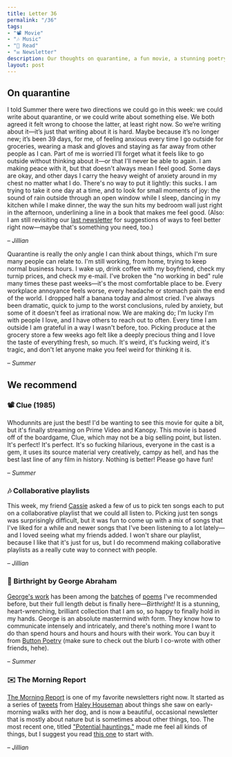 ```yaml
---
title: Letter 36
permalink: "/36"
tags:
- "📽️ Movie"
- "🎶 Music"
- "📖 Read"
- "✉️ Newsletter"
description: Our thoughts on quarantine, a fun movie, a stunning poetry collection, and a newsletter about nature.
layout: post
---
```


## On quarantine

I told Summer there were two directions we could go in this week: we could write about quarantine, or we could write about something else. We both agreed it felt wrong to choose the latter, at least right now. So we’re writing about it—it’s just that writing about it is hard. Maybe because it’s no longer new; it’s been 39 days, for me, of feeling anxious every time I go outside for groceries, wearing a mask and gloves and staying as far away from other people as I can. Part of me is worried I’ll forget what it feels like to go outside without thinking about it—or that I’ll never be able to again. I am making peace with it, but that doesn't always mean I feel good. Some days are okay, and other days I carry the heavy weight of anxiety around in my chest no matter what I do. There's no way to put it lightly: this sucks. I am trying to take it one day at a time, and to look for small moments of joy: the sound of rain outside through an open window while I sleep, dancing in my kitchen while I make dinner, the way the sun hits my bedroom wall just right in the afternoon, underlining a line in a book that makes me feel good. (Also: I am still revisiting our [last newsletter](https://letterstosummer.com/35) for suggestions of ways to feel better right now—maybe that's something you need, too.)

– *Jillian*

Quarantine is really the only angle I can think about things, which I'm sure many people can relate to. I'm still working, from home, trying to keep normal business hours. I wake up, drink coffee with my boyfriend, check my turnip prices, and check my e-mail. I've broken the "no working in bed" rule many times these past weeks—it's the most comfortable place to be. Every workplace annoyance feels worse, every headache or stomach pain the end of the world. I dropped half a banana today and almost cried. I've always been dramatic, quick to jump to the worst conclusions, ruled by anxiety, but some of it doesn't feel as irrational now. We are making do; I'm lucky I'm with people I love, and I have others to reach out to often. Every time I am outside I am grateful in a way I wasn't before, too. Picking produce at the grocery store a few weeks ago felt like a deeply precious thing and I love the taste of everything fresh, so much. It's weird, it's fucking weird, it's tragic, and don't let anyone make you feel weird for thinking it is.

– *Summer*

## We recommend

### 📽️ Clue (1985)

Whodunnits are just the best! I'd be wanting to see this movie for quite a bit, but it's finally streaming on Prime Video and Kanopy. This movie is based off of the boardgame, Clue, which may not be a big selling point, but listen. It's perfect! It's perfect. It's so fucking hilarious, everyone in the cast is a gem, it uses its source material very creatively, campy as hell, and has the best last line of any film in history. Nothing is better! Please go have fun!

– *Summer*

### 🎶 Collaborative playlists

This week, my friend [Cassie](http://twitter.com/cassiebirb) asked a few of us to pick ten songs each to put on a collaborative playlist that we could all listen to. Picking just ten songs was surprisingly difficult, but it was fun to come up with a mix of songs that I've liked for a while and newer songs that I've been listening to a lot lately—and I loved seeing what my friends added. I won't share our playlist, because I like that it's just for us, but I do recommend making collaborative playlists as a really cute way to connect with people.

– *Jillian*

### 📖 Birthright by George Abraham

[George's work](https://letterstosummer.com/3) has been among the [batches](https://letterstosummer.com/27) of [poems](https://letterstosummer.com/12) I've recommended before, but their full length debut is finally here—*Birthright!* It is a stunning, heart-wrenching, brilliant collection that I am so, so happy to finally hold in my hands. George is an absolute mastermind with form. They know how to communicate intensely and intricately, and there's nothing more I want to do than spend hours and hours and hours with their work. You can buy it from [Button Poetry](https://buttonpoetry.com/product/birthright/) (make sure to check out the blurb I co-wrote with other friends, hehe).

– *Summer*

### ✉️ The Morning Report

[The Morning Report](https://hedhouseman.substack.com/p/potential-hauntings?token=eyJ1c2VyX2lkIjo5Mjc0LCJwb3N0X2lkIjozNjQyMzYsIl8iOiI4ejdKOCIsImlhdCI6MTU4NzY3ODQ2MCwiZXhwIjoxNTg3NjgyMDYwLCJpc3MiOiJwdWItNTUwMiIsInN1YiI6InBvc3QtcmVhY3Rpb24ifQ.yxQArScDu1nUUbm-sAxSwyKKYrQ50x8KWc2_2vok3NM) is one of my favorite newsletters right now. It started as a series of [tweets](https://twitter.com/search?src=typd&q=hedhouseman%3A%20%22morning%20report%22) from [Haley Houseman](http://twitter.com/hedhouseman) about things she saw on early-morning walks with her dog, and is now a beautiful, occasional newsletter that is mostly about nature but is sometimes about other things, too. The most recent one, titled ["Potential hauntings,"](https://hedhouseman.substack.com/p/potential-hauntings?token=eyJ1c2VyX2lkIjo5Mjc0LCJwb3N0X2lkIjozNjQyMzYsIl8iOiI4ejdKOCIsImlhdCI6MTU4NzY3ODQ2MCwiZXhwIjoxNTg3NjgyMDYwLCJpc3MiOiJwdWItNTUwMiIsInN1YiI6InBvc3QtcmVhY3Rpb24ifQ.yxQArScDu1nUUbm-sAxSwyKKYrQ50x8KWc2_2vok3NM) made me feel all kinds of things, but I suggest you read [this one](https://hedhouseman.substack.com/p/what-is-the-morning-report) to start with.

– *Jillian*

